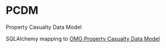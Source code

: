 # PCDM
Property Casualty Data Model

SQLAlchemy mapping to [OMG Property Casualty Data Model](https://www.omg.org/spec/PC/About-PC/)
